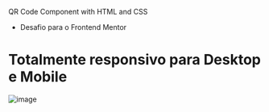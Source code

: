 QR Code Component with HTML and CSS

* Desafio para o Frontend Mentor

# Totalmente responsivo para Desktop e Mobile
![image](https://user-images.githubusercontent.com/79764014/212448936-77e82106-4a14-4a2f-895f-29225ffa1a5c.png)
